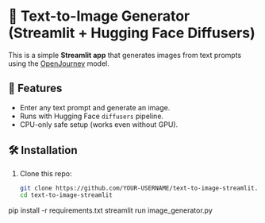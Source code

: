 # 🎨 Text-to-Image Generator (Streamlit + Hugging Face Diffusers)

This is a simple **Streamlit app** that generates images from text prompts using the [OpenJourney](https://huggingface.co/prompthero/openjourney) model.

## 🚀 Features
- Enter any text prompt and generate an image.
- Runs with Hugging Face `diffusers` pipeline.
- CPU-only safe setup (works even without GPU).

## 🛠️ Installation

1. Clone this repo:
   ```bash
   git clone https://github.com/YOUR-USERNAME/text-to-image-streamlit.git
   cd text-to-image-streamlit
pip install -r requirements.txt
streamlit run image_generator.py
